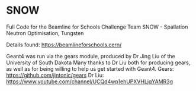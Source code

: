 # SNOW
Full Code for the Beamline for Schools Challenge
Team SNOW - Spallation Neutron Optimisation, Tungsten

Details found: https://beamlineforschools.cern/ 

Geant4 was run via the gears module, produced by Dr Jing Liu of the University of South Dakota 
Many thanks to Dr Liu both for producing gears, as well as for being willing to help us get started with Geant4.
  Gears: https://github.com/jintonic/gears 
  Dr Liu: https://www.youtube.com/channel/UCQd4wp1ehUPXVHLjqYAMR3g

